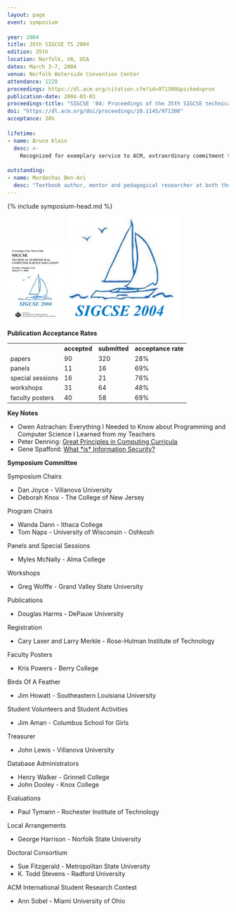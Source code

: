 ```yaml
---
layout: page
event: symposium

year: 2004
title: 35th SIGCSE TS 2004
edition: 35th
location: Norfolk, VA, USA
dates: March 3-7, 2004
venue: Norfolk Waterside Convention Center
attendance: 1228
proceedings: https://dl.acm.org/citation.cfm?id=971300&picked=prox
publication-date: 2004-03-03
proceedings-title: "SIGCSE '04: Proceedings of the 35th SIGCSE technical symposium on Computer Science Education"
doi: "https://dl.acm.org/doi/proceedings/10.1145/971300"
acceptance: 28%

lifetime:
- name: Bruce Klein
  desc: >-
    Recognized for exemplary service to ACM, extraordinary commitment to SIGCSE, mentoring of SIGCSE members. ACM SIG Board task forces, ACM Education Board, SIGCSE Executive Board 2001 to 2007 as chair and past chair, past ITiCSE Conference and Technical Symposium chair, program committees.

outstanding:
- name: Mordechai Ben-Ari
  desc: "Textbook author, mentor and pedagogical researcher at both the university and pre-college levels, in concurrency, formal methods, and programming languages."
---
```


{% include symposium-head.md %}

<img src="images/covers/SIGCSE04.jpg">

<img src="images/logos/sigcse2004_logo.png">

**Publication Acceptance Rates**

 <table class="table table-hover table-sm"><tbody><tr><th> </th>
<th>accepted</th>
<th>submitted</th>
<th>acceptance rate</th>
</tr><tr><td>papers</td>
<td>90</td>
<td>320</td>
<td>28%</td>
</tr><tr><td>panels</td>
<td>11</td>
<td>16</td>
<td>69%</td>
</tr><tr><td>special sessions</td>
<td>16</td>
<td>21</td>
<td>76%</td>
</tr><tr><td>workshops</td>
<td>31</td>
<td>64</td>
<td>48%</td>
</tr><tr><td>faculty posters</td>
<td>40</td>
<td>58</td>
<td>69%</td>
</tr></tbody></table>


**Key Notes**

-   Owen Astrachan: Everything I Needed to Know about Programming and
    Computer Science I Learned from my Teachers
-   Peter Denning: [Great Principles in Computing
    Curricula](http://dl.acm.org/citation.cfm?id=971303&CFID=442642152&CFTOKEN=40656014)
-   Gene Spafford: [What \*is\* Information
    Security?](http://dl.acm.org/citation.cfm?id=971304&CFID=442642152&CFTOKEN=40656014)

**Symposium Committee**

Symposium Chairs

-   Dan Joyce - Villanova University
-   Deborah Knox - The College of New Jersey

Program Chairs

-   Wanda Dann - Ithaca College
-   Tom Naps - University of Wisconsin - Oshkosh

Panels and Special Sessions

-   Myles McNally - Alma College

Workshops

-   Greg Wolffe - Grand Valley State University

Publications

-   Douglas Harms - DePauw University

Registration

-   Cary Laxer and Larry Merkle - Rose-Hulman Institute of Technology

Faculty Posters

-   Kris Powers - Berry College

Birds Of A Feather

-   Jim Howatt - Southeastern Louisiana University

Student Volunteers and Student Activities

-   Jim Aman - Columbus School for Girls

Treasurer

-   John Lewis - Villanova University

Database Administrators

-   Henry Walker - Grinnell College
-   John Dooley - Knox College

Evaluations

-   Paul Tymann - Rochester Institute of Technology

Local Arrangements

-   George Harrison - Norfolk State University

Doctoral Consortium

-   Sue Fitzgerald - Metropolitan State University
-   K. Todd Stevens - Radford University

ACM International Student Research Contest

-   Ann Sobel - Miami University of Ohio
